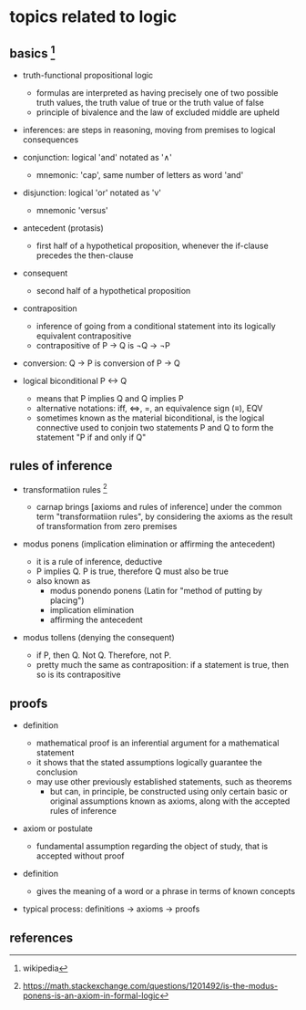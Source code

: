 # topics related to logic

## basics [^1]

- truth-functional propositional logic
  - formulas are interpreted as having precisely one of two possible truth values, 
    the truth value of true or the truth value of false
  - principle of bivalence and the law of excluded middle are upheld

- inferences: are steps in reasoning, moving from premises to logical consequences

- conjunction: logical 'and' notated as '∧' 
  - mnemonic: 'cap', same number of letters as word 'and'
- disjunction: logical 'or' notated as 'v' 
  - mnemonic 'versus'

- antecedent (protasis)
  - first half of a hypothetical proposition, whenever the if-clause precedes the then-clause

- consequent
  - second half of a hypothetical proposition

- contraposition
  - inference of going from a conditional statement into its logically equivalent contrapositive
  - contrapositive of P → Q is ¬Q → ¬P

- conversion: Q → P is conversion of P → Q

- logical biconditional P <-> Q
  - means that P implies Q and Q implies P
  - alternative notations: iff, <=>, =, an equivalence sign (≡), EQV
  - sometimes known as the material biconditional, is the logical connective used to conjoin two 
    statements P and Q to form the statement "P if and only if Q"


## rules of inference

- transformatiion rules [^2]
  - carnap brings [axioms and rules of inference] under the common term "transformatiion rules", 
    by considering the axioms as the result of transformation from zero premises 

- modus ponens (implication elimination or affirming the antecedent)
    - it is a rule of inference, deductive
    - P implies Q. P is true, therefore Q must also be true
    - also known as
      - modus ponendo ponens (Latin for "method of putting by placing")
      - implication elimination
      - affirming the antecedent

- modus tollens (denying the consequent)
  - if P, then Q. Not Q. Therefore, not P.
  - pretty much the same as contraposition: if a statement is true, then so is its contrapositive


## proofs

- definition
  - mathematical proof is an inferential argument for a mathematical statement
  - it shows that the stated assumptions logically guarantee the conclusion
  - may use other previously established statements, such as theorems
    - but can, in principle, be constructed using only certain basic or original assumptions
      known as axioms, along with the accepted rules of inference

- axiom or postulate
  - fundamental assumption regarding the object of study, that is accepted without proof

- definition
  - gives the meaning of a word or a phrase in terms of known concepts

- typical process: definitions -> axioms -> proofs


## references

[^1]: wikipedia
[^2]: https://math.stackexchange.com/questions/1201492/is-the-modus-ponens-is-an-axiom-in-formal-logic
